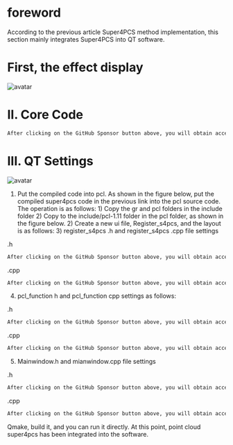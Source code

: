 #  foreword 

According to the previous article Super4PCS method implementation, this section mainly integrates Super4PCS into QT software. 

#  First, the effect display 

![avatar]( 10b203b41c38408c9e6a23ba31e0adfd.gif) 

#  II. Core Code 

 ```python  
After clicking on the GitHub Sponsor button above, you will obtain access permissions to my private code repository ( https://github.com/slowlon/my_code_bar ) to view this blog code. By searching the code number of this blog, you can find the code you need, code number is: 2024020309573885988
 ```  
#  III. QT Settings 

![avatar]( e33e2187e2bf4b7c81bffbbf34eb0708.png) 

 1. Put the compiled code into pcl. As shown in the figure below, put the compiled super4pcs code in the previous link into the pcl source code. The operation is as follows: 1) Copy the gr and pcl folders in the include folder 2) Copy to the include/pcl-1.11 folder in the pcl folder, as shown in the figure below. 2) Create a new ui file, Register_s4pcs, and the layout is as follows: 3) register_s4pcs .h and register_s4pcs .cpp file settings 

.h 

 ```python  
After clicking on the GitHub Sponsor button above, you will obtain access permissions to my private code repository ( https://github.com/slowlon/my_code_bar ) to view this blog code. By searching the code number of this blog, you can find the code you need, code number is: 2024020309573885988
 ```  
.cpp 

 ```python  
After clicking on the GitHub Sponsor button above, you will obtain access permissions to my private code repository ( https://github.com/slowlon/my_code_bar ) to view this blog code. By searching the code number of this blog, you can find the code you need, code number is: 2024020309573885988
 ```  
4) pcl_function h and pcl_function cpp settings as follows: 

.h 

 ```python  
After clicking on the GitHub Sponsor button above, you will obtain access permissions to my private code repository ( https://github.com/slowlon/my_code_bar ) to view this blog code. By searching the code number of this blog, you can find the code you need, code number is: 2024020309573885988
 ```  
.cpp 

 ```python  
After clicking on the GitHub Sponsor button above, you will obtain access permissions to my private code repository ( https://github.com/slowlon/my_code_bar ) to view this blog code. By searching the code number of this blog, you can find the code you need, code number is: 2024020309573885988
 ```  
5) Mainwindow.h and mianwindow.cpp file settings 

.h 

 ```python  
After clicking on the GitHub Sponsor button above, you will obtain access permissions to my private code repository ( https://github.com/slowlon/my_code_bar ) to view this blog code. By searching the code number of this blog, you can find the code you need, code number is: 2024020309573885988
 ```  
.cpp 

 ```python  
After clicking on the GitHub Sponsor button above, you will obtain access permissions to my private code repository ( https://github.com/slowlon/my_code_bar ) to view this blog code. By searching the code number of this blog, you can find the code you need, code number is: 2024020309573885988
 ```  
Qmake, build it, and you can run it directly. At this point, point cloud super4pcs has been integrated into the software. 

